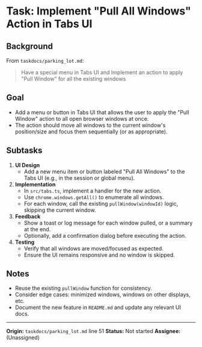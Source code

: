 # Task: Implement "Pull All Windows" Action in Tabs UI

## Background
From `taskdocs/parking_lot.md`:
> Have a special menu in Tabs UI and Implement an action to apply "Pull Window" for all the existing windows

## Goal
- Add a menu or button in Tabs UI that allows the user to apply the "Pull Window" action to all open browser windows at once.
- The action should move all windows to the current window's position/size and focus them sequentially (or as appropriate).

## Subtasks
1. **UI Design**
   - Add a new menu item or button labeled "Pull All Windows" to the Tabs UI (e.g., in the session or global menu).
2. **Implementation**
   - In `src/tabs.ts`, implement a handler for the new action.
   - Use `chrome.windows.getAll()` to enumerate all windows.
   - For each window, call the existing `pullWindow(windowId)` logic, skipping the current window.
3. **Feedback**
   - Show a toast or log message for each window pulled, or a summary at the end.
   - Optionally, add a confirmation dialog before executing the action.
4. **Testing**
   - Verify that all windows are moved/focused as expected.
   - Ensure the UI remains responsive and no window is skipped.

## Notes
- Reuse the existing `pullWindow` function for consistency.
- Consider edge cases: minimized windows, windows on other displays, etc.
- Document the new feature in `README.md` and update any relevant UI docs.

---

**Origin:** `taskdocs/parking_lot.md` line 51
**Status:** Not started
**Assignee:** (Unassigned)
